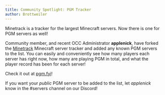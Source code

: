 ```yaml
---
title: Community Spotlight: PGM Tracker
author: Brottweiler
---
```


Minetrack is a tracker for the largest Minecraft servers. Now there is one for PGM servers as well!

Community member, and recent OCC Administrator **applenick**, have forked the [Minetrack](https://www.minetrack.me/) Minecraft server tracker and added any known PGM servers to the list. You can easily and conveniently see how many players each server has right now, how many are playing PGM in total, and what the player record has been for each server!

Check it out at [pgm.fyi](https://pgm.fyi/)!

If you want your *public* PGM server to be added to the list, let *applenick* know in the #servers channel on our Discord!
